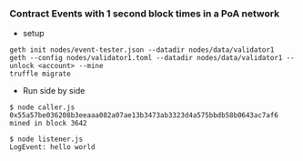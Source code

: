 ### Contract Events with 1 second block times in a PoA network

- setup
```
geth init nodes/event-tester.json --datadir nodes/data/validator1
geth --config nodes/validator1.toml --datadir nodes/data/validator1 --unlock <account> --mine
truffle migrate
```

- Run side by side
```
$ node caller.js
0x55a57be036208b3eeaaa082a07ae13b3473ab3323d4a575bbdb58b0643ac7af6 mined in block 3642

$ node listener.js
LogEvent: hello world
```